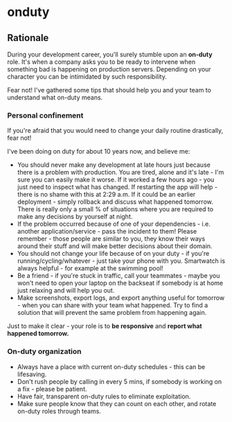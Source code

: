 # onduty

## Rationale

During your development career, you'll surely stumble upon an **on-duty** role. It's when a company asks you to be ready to intervene when something bad is happening on production servers. Depending on your character you can be intimidated by such responsibility.&#x20;

Fear not! I've gathered some tips that should help you and your team to understand what on-duty means.

### Personal confinement

If you're afraid that you would need to change your daily routine drastically, fear not!

I've been doing on duty for about 10 years now, and believe me:

* You should never make any development at late hours just because there is a problem with production. You are tired, alone and it's late - I'm sure you can easily make it worse. If it worked a few hours ago - you just need to inspect what has changed. If restarting the app will help - there is no shame with this at 2:29 a.m. If it could be an earlier deployment - simply rollback and discuss what happened tomorrow. There is really only a small % of situations where you are required to make any decisions by yourself at night.
* If the problem occurred because of one of your dependencies - i.e. another application/service - pass the incident to them! Please remember - those people are similar to you, they know their ways around their stuff and will make better decisions about their domain.
* You should not change your life because of on your duty - if you're running/cycling/whatever - just take your phone with you. Smartwatch is always helpful - for example at the swimming pool!&#x20;
* Be a friend - if you're stuck in traffic, call your teammates - maybe you won't need to open your laptop on the backseat if somebody is at home just relaxing and will help you out.
* Make screenshots, export logs, and export anything useful for tomorrow - when you can share with your team what happened. Try to find a solution that will prevent the same problem from happening again.

&#x20;Just to make it clear - your role is to **be responsive** and **report what happened tomorrow.**

### **On-duty organization**

* Always have a place with current on-duty schedules - this can be lifesaving.
* Don't rush people by calling in every 5 mins, if somebody is working on a fix - please be patient.
* Have fair, transparent on-duty rules to eliminate exploitation.
* Make sure people know that they can count on each other, and rotate on-duty roles through teams.
